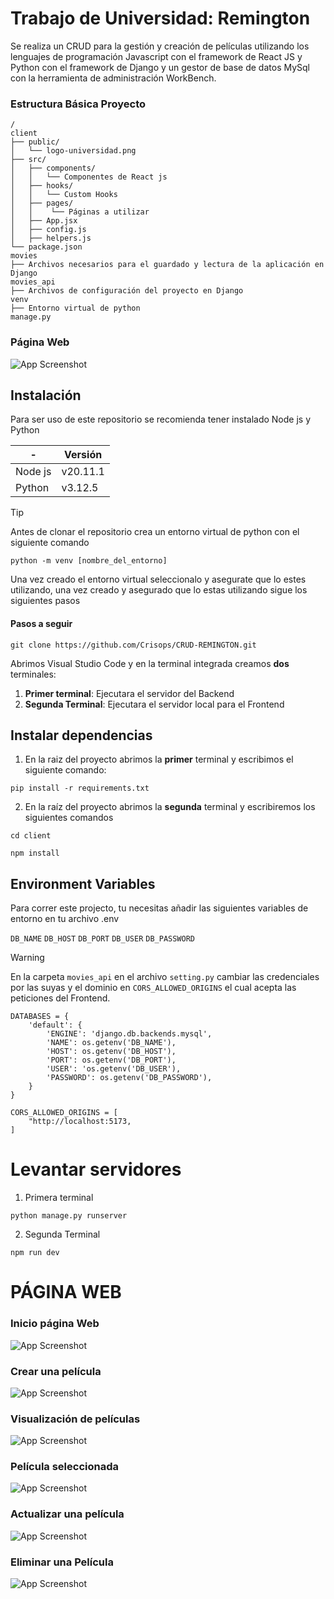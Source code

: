 # Trabajo de Universidad: Remington

Se realiza un CRUD para la gestión y creación de películas utilizando los lenguajes de programación Javascript con el framework de React JS y Python con el framework de Django y un gestor de base de datos MySql con la herramienta de administración WorkBench.

### Estructura Básica Proyecto

```text
/
client
├── public/
│   └── logo-universidad.png
├── src/
│   ├── components/
│   │   └── Componentes de React js
│   ├── hooks/
│   │   └── Custom Hooks
│   ├── pages/
│   │    └── Páginas a utilizar
│   ├── App.jsx
│   ├── config.js
│   ├── helpers.js
└── package.json
movies
├── Archivos necesarios para el guardado y lectura de la aplicación en Django
movies_api
├── Archivos de configuración del proyecto en Django
venv
├── Entorno virtual de python
manage.py
```

### Página Web

![App Screenshot](https://via.placeholder.com/700x400?text=App+Screenshot+Here)

## Instalación

Para ser uso de este repositorio se recomienda tener instalado Node js y Python

| -       | Versión  |
| ------- | -------- |
| Node js | v20.11.1 |
| Python  | v3.12.5  |

> [!TIP]
> Antes de clonar el repositorio crea un entorno virtual de python con el siguiente comando

```
python -m venv [nombre_del_entorno]
```

Una vez creado el entorno virtual seleccionalo y asegurate que lo estes utilizando, una vez creado y asegurado que lo estas utilizando sigue los siguientes pasos

#### Pasos a seguir

```
git clone https://github.com/Crisops/CRUD-REMINGTON.git
```

Abrimos Visual Studio Code y en la terminal integrada creamos **dos** terminales:

1. **Primer terminal**: Ejecutara el servidor del Backend
2. **Segunda Terminal**: Ejecutara el servidor local para el Frontend

## Instalar dependencias

1. En la raiz del proyecto abrimos la **primer** terminal y escribimos el siguiente comando:

```
pip install -r requirements.txt
```

2. En la raíz del proyecto abrimos la **segunda** terminal y escribiremos los siguientes comandos

```
cd client
```

```
npm install
```

## Environment Variables

Para correr este projecto, tu necesitas añadir las siguientes variables de entorno en tu archivo .env

`DB_NAME` `DB_HOST` `DB_PORT` `DB_USER` `DB_PASSWORD`

> [!WARNING]
> En la carpeta `movies_api` en el archivo `setting.py` cambiar las credenciales por las suyas y el dominio en `CORS_ALLOWED_ORIGINS` el cual acepta las peticiones del Frontend.

```
DATABASES = {
    'default': {
        'ENGINE': 'django.db.backends.mysql',
        'NAME': os.getenv('DB_NAME'),
        'HOST': os.getenv('DB_HOST'),
        'PORT': os.getenv('DB_PORT'),
        'USER': 'os.getenv('DB_USER'),
        'PASSWORD': os.getenv('DB_PASSWORD'),
    }
}

CORS_ALLOWED_ORIGINS = [
    "http://localhost:5173,
]

```

# Levantar servidores

1. Primera terminal

```
python manage.py runserver
```

2. Segunda Terminal

```
npm run dev
```

# PÁGINA WEB

### Inicio página Web

![App Screenshot](assets/inicio_pagina.png)

### Crear una película

![App Screenshot](assets/crear_pelicula.png)

### Visualización de películas

![App Screenshot](assets/ver_peliculas.png)

### Película seleccionada

![App Screenshot](assets/pelicula_id.png)

### Actualizar una película

![App Screenshot](assets/actualizar_pelicula.png)

### Eliminar una Película

![App Screenshot](assets/delete_pelicula.png)

